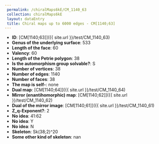 ```yaml
--- 
 permalink: /chiralMaps6kE/CM_1140_63 
 collection: chiralMaps6kE
 layout: dataEntry
 title: Chiral maps up to 6000 edges - CM[1140;63]
---
```


- **ID**: [CM[1140;63]]({{ site.url }}/test/CM_1140_63)
- **Genus of the underlying surface**: 533
- **Length of the face**: 60
- **Valency**: 60
- **Length of the Petrie polygon**: 38
- **Is the automorphism group solvable?**: S
- **Number of vertices**: 38
- **Number of edges**: 1140
- **Number of faces**: 38
- **The map is self-**: none
- **Dual map**: [CM[1140;64]]({{ site.url }}/test/CM_1140_64)
- **Mirror (enantihomorphic) map**: [CM[1140;62]]({{ site.url }}/test/CM_1140_62)
- **Dual of the mirror image**: [CM[1140;61]]({{ site.url }}/test/CM_1140_61)
- **Z_q-Exponent?**: 2
- **No idea**:  41:62
- **No idea**: Y
- **No idea**: N
- **Skeleton**: Sk(38;2)^20
- **Some other kind of skeleton**: nan
